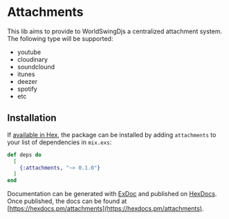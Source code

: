 # Attachments

This lib aims to provide to WorldSwingDjs a centralized attachment system.
The following type will be supported:
  - youtube
  - cloudinary
  - soundclound
  - itunes
  - deezer
  - spotify
  - etc

## Installation

If [available in Hex](https://hex.pm/docs/publish), the package can be installed
by adding `attachments` to your list of dependencies in `mix.exs`:

```elixir
def deps do
  [
    {:attachments, "~> 0.1.0"}
  ]
end
```

Documentation can be generated with [ExDoc](https://github.com/elixir-lang/ex_doc)
and published on [HexDocs](https://hexdocs.pm). Once published, the docs can
be found at [https://hexdocs.pm/attachments](https://hexdocs.pm/attachments).


